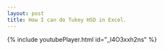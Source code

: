 ```yaml
---
layout: post
title: How I can do Tukey HSD in Excel.
---
```


<!--more-->
 

{% include youtubePlayer.html id="_l4O3xxh2ns" %}

